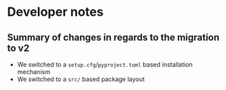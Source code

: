 Developer notes
===============

Summary of changes in regards to the migration to v2
----------------------------------------------------

  * We switched to a `setup.cfg`/`pyproject.toml` based installation mechanism
  * We switched to a `src/` based package layout
